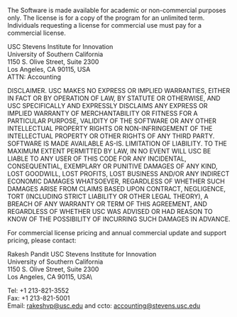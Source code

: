 The Software is made available for academic or non-commercial purposes only. The license is for
a copy of the program for an unlimited term. Individuals requesting a license for commercial use
must pay for a commercial license.


USC Stevens Institute for Innovation\
University of Southern California\
1150 S. Olive Street, Suite 2300\
Los Angeles, CA 90115, USA\
ATTN: Accounting

DISCLAIMER. USC MAKES NO EXPRESS OR IMPLIED WARRANTIES, EITHER IN FACT OR BY
OPERATION OF LAW, BY STATUTE OR OTHERWISE, AND USC SPECIFICALLY AND EXPRESSLY
DISCLAIMS ANY EXPRESS OR IMPLIED WARRANTY OF MERCHANTABILITY OR FITNESS FOR A
PARTICULAR PURPOSE, VALIDITY OF THE SOFTWARE OR ANY OTHER INTELLECTUAL PROPERTY
RIGHTS OR NON-INFRINGEMENT OF THE INTELLECTUAL PROPERTY OR OTHER RIGHTS OF ANY
THIRD PARTY. SOFTWARE IS MADE AVAILABLE AS-IS.
LIMITATION OF LIABILITY. TO THE MAXIMUM EXTENT PERMITTED BY LAW, IN NO EVENT WILL
USC BE LIABLE TO ANY USER OF THIS CODE FOR ANY INCIDENTAL, CONSEQUENTIAL, EXEMPLARY
OR PUNITIVE DAMAGES OF ANY KIND, LOST GOODWILL, LOST PROFITS, LOST BUSINESS AND/OR
ANY INDIRECT ECONOMIC DAMAGES WHATSOEVER, REGARDLESS OF WHETHER SUCH DAMAGES
ARISE FROM CLAIMS BASED UPON CONTRACT, NEGLIGENCE, TORT (INCLUDING STRICT LIABILITY
OR OTHER LEGAL THEORY), A BREACH OF ANY WARRANTY OR TERM OF THIS AGREEMENT, AND
REGARDLESS OF WHETHER USC WAS ADVISED OR HAD REASON TO KNOW OF THE POSSIBILITY OF
INCURRING SUCH DAMAGES IN ADVANCE.

For commercial license pricing and annual commercial update and support pricing, please
contact:

Rakesh Pandit USC Stevens Institute for Innovation\
University of Southern California\
1150 S. Olive Street, Suite 2300\
Los Angeles, CA 90115, USA\

Tel: +1 213-821-3552\
Fax: +1 213-821-5001\
Email: rakeshvp@usc.edu and ccto: accounting@stevens.usc.edu
